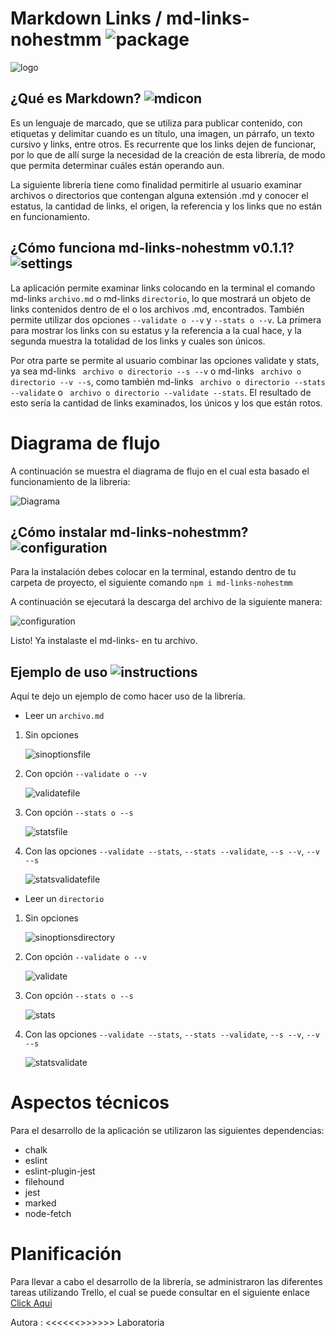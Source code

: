 # Markdown Links / md-links-nohestmm ![package](https://github.com/nohestmm/SCL009-md-links/blob/master/images/package.jpg?raw=true)


![logo](https://github.com/nohestmm/SCL009-md-links/blob/master/images/logo-md-links.jpg?raw=true)

## ¿Qué es Markdown? ![mdicon](https://github.com/nohestmm/SCL009-md-links/blob/master/images/md.jpg?raw=true)

Es un lenguaje de marcado, que se utiliza para publicar contenido, con etiquetas y delimitar cuando es un título, una imagen, un párrafo, un texto cursivo y links, entre otros. Es recurrente que los links dejen de funcionar, por lo que de allí surge la necesidad de la creación de esta librería, de modo que permita determinar cuáles están operando aun.

La siguiente librería tiene como finalidad permitirle al usuario examinar archivos o directorios que contengan alguna extensión .md y conocer el estatus, la cantidad de links, el origen, la referencia y los links que no están en funcionamiento.

## ¿Cómo funciona md-links-nohestmm v0.1.1?  ![settings](https://github.com/nohestmm/SCL009-md-links/blob/master/images/settings.jpg?raw=true)

La aplicación permite examinar links colocando en la terminal el comando md-links  `archivo.md` o md-links `directorio`, lo que mostrará un objeto de links contenidos dentro de el o los archivos .md, encontrados. También permite utilizar dos opciones `--validate o --v` y `--stats o --v`. La primera para mostrar los links con su estatus y la referencia a la cual hace, y la segunda muestra la totalidad de los links y cuales son únicos. 

Por otra parte se permite al usuario combinar las opciones validate y stats, ya sea md-links ` archivo o directorio --s --v` o  md-links ` archivo o directorio --v --s`, como también  md-links ` archivo o directorio --stats --validate` o ` archivo o directorio --validate --stats`. El resultado de esto sería la cantidad de links examinados, los únicos y los que están rotos.

# Diagrama de flujo

A continuación se muestra el diagrama de flujo en el cual esta basado el funcionamiento de la libreria: 

![Diagrama](images/diagrama-de-flujo.jpg)


## ¿Cómo instalar md-links-nohestmm? ![configuration](https://github.com/nohestmm/SCL009-md-links/blob/master/images/configuration.jpg?raw=true)

Para la instalación debes colocar en la terminal, estando dentro de tu carpeta de proyecto, el siguiente comando `npm i md-links-nohestmm`

A continuación se ejecutará la descarga del archivo de la siguiente manera:

![configuration](images/installation.jpg)

Listo! Ya instalaste el md-links- en tu archivo.


## Ejemplo de uso ![instructions](https://github.com/nohestmm/SCL009-md-links/blob/master/images/instructions.jpg?raw=true)

Aquí te dejo un ejemplo de como hacer uso de la librería.

* Leer un `archivo.md` 
  
1. Sin opciones
   
   ![sinoptionsfile](https://github.com/nohestmm/SCL009-md-links/blob/master/images/read-file-without-options.jpg?raw=true)

2. Con opción `--validate o --v`

   ![validatefile](https://github.com/nohestmm/SCL009-md-links/blob/master/images/read-file-with-validate.jpg?raw=true)

3. Con opción `--stats o --s`

   ![statsfile](https://github.com/nohestmm/SCL009-md-links/blob/master/images/read-file-with-stats.jpg?raw=true)

4. Con las opciones `--validate --stats`, `--stats --validate`, `--s --v`, `--v --s`
   
   ![statsvalidatefile](https://github.com/nohestmm/SCL009-md-links/blob/master/images/read-file-with-both-options.jpg?raw=true)

* Leer un `directorio`

1. Sin opciones
   
     ![sinoptionsdirectory](https://github.com/nohestmm/SCL009-md-links/blob/master/images/read-directory-without-options.jpg?raw=true)

2. Con opción `--validate o --v`

   ![validate](https://github.com/nohestmm/SCL009-md-links/blob/master/images/read-directory-with-validate.jpg?raw=true)

3. Con opción `--stats o --s`

   ![stats](https://github.com/nohestmm/SCL009-md-links/blob/master/images/read-directory-with-stats.jpg?raw=true)

4. Con las opciones `--validate --stats`, `--stats --validate`, `--s --v`, `--v --s`
   
    ![statsvalidate](https://github.com/nohestmm/SCL009-md-links/blob/master/images/read-directory-with-both-options.jpg?raw=true)
   
# Aspectos técnicos

Para el desarrollo de la aplicación se utilizaron las siguientes dependencias:

* chalk
* eslint
* eslint-plugin-jest
* filehound
* jest
* marked
* node-fetch

# Planificación

Para llevar a cabo el desarrollo de la librería, se administraron las diferentes tareas utilizando Trello, el cual se puede consultar en el siguiente enlace [Click Aqui](https://trello.com/b/J157uGEt/mark-down)

Autora : <<<<<<<Nohemi Martinez>>>>>>> Laboratoria 
   

   